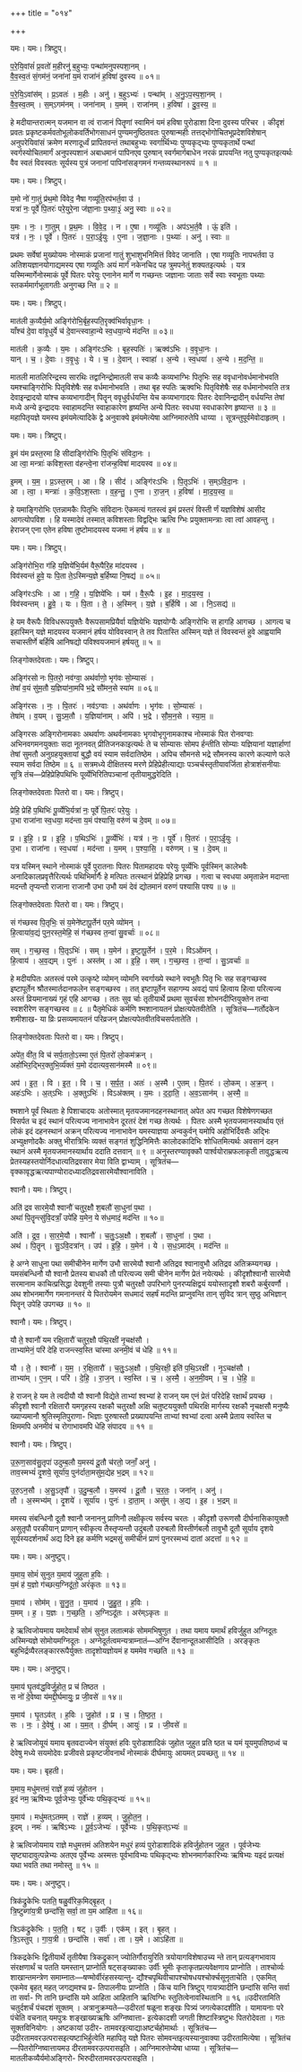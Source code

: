 +++
title = "०१४"

+++


यमः। यमः। त्रिष्टुप्।

प॒रे॒यि॒वांसं॑ प्र॒वतो॑ म॒हीरनु॑ ब॒हुभ्यः॒ पन्था॑मनुपस्पशा॒नम् ।  
वै॒व॒स्व॒तं सं॒गम॑नं॒ जना॑नां य॒मं राजा॑नं ह॒विषा॑ दुवस्य ॥ ०१॥

प॒रे॒यि॒ऽवांस॑म् । प्र॒ऽवतः॑ । म॒हीः । अनु॑ । ब॒हुऽभ्यः॑ । पन्था॑म् । अ॒नु॒ऽप॒स्प॒शा॒नम् ।  
वै॒व॒स्व॒तम् । स॒म्ऽगम॑नम् । जना॑नाम् । य॒मम् । राजा॑नम् । ह॒विषा॑ । दु॒व॒स्य॒ ॥

हे मदीयान्तरात्मन् यजमान वा त्वं राजानं पितॄणां स्वामिनं यमं हविषा पुरोडाशा दिना दुवस्य परिचर । कीदृशं प्रवतः प्रकृष्टकर्मवतोभूलोकवर्तिभोगसाधनं पुण्यमनुष्ठितवतः पुरुषान्महीः तत्तद्भोगोचितभूप्रदेशविशेषान् अनुपरेयिवांसं क्रमेण मरणादूर्ध्वं प्रापितवन्तं तथाबहुभ्यः स्वर्गार्थिभ्यः पुण्यकृद्भ्यः पुण्यकृतार्थे पन्थां स्वर्गस्योचितमार्गं अनुपस्पशानं अबाधमानं पापिनएव पुरुषान् स्वर्गमार्गबाधेन नरकं प्रापयन्ति नतु पुण्यकृतइत्यर्थः वैव स्वतं विवस्वतः सूर्यस्य पुत्रं जनानां पापिनांसङ्गमनं गन्तव्यस्थानरूपं ॥ १ ॥

यमः। यमः। त्रिष्टुप्।

य॒मो नो॑ गा॒तुं प्र॑थ॒मो वि॑वेद॒ नैषा गव्यू॑ति॒रप॑भर्त॒वा उ॑ ।  
यत्रा॑ नः॒ पूर्वे॑ पि॒तरः॑ परे॒युरे॒ना ज॑ज्ञा॒नाः प॒थ्या॒३॒॑ अनु॒ स्वाः ॥ ०२॥

य॒मः । नः॒ । गा॒तुम् । प्र॒थ॒मः । वि॒वे॒द॒ । न । ए॒षा । गव्यू॑तिः । अप॑ऽभ॒र्त॒वै । ऊं॒ इति॑ ।  
यत्र॑ । नः॒ । पूर्वे॑ । पि॒तरः॑ । प॒रा॒ऽई॒युः । ए॒ना । ज॒ज्ञा॒नाः । प॒थ्याः॑ । अनु॑ । स्वाः ॥

प्रथमः सर्वेषां मुख्योयमः नोस्माकं प्रजानां गातुं शुभाशुभनिमित्तं विवेद जानाति । एषा गव्यूतिः नापभर्तवा उ अतिशयज्ञानयोगाद्यमस्य एषा गव्यूतिः अयं मार्गं नकेनचिद पह त्रुमपनेतुं शक्यतइत्यर्थः । यत्र यस्मिन्मार्गेनोस्माकं पूर्वे पितरः परेयुः एनानेन मार्गे ण गच्छन्तः जज्ञानाः जाताः सर्वे स्वाः स्वभूताः पथ्याः स्तकर्ममार्गभूतागतीः अनुगच्छ न्ति ॥ २ ॥

यमः। यमः। त्रिष्टुप्।

मात॑ली क॒व्यैर्य॒मो अङ्गि॑रोभि॒र्बृह॒स्पति॒रृक्व॑भिर्वावृधा॒नः ।  
याँश्च॑ दे॒वा वा॑वृ॒धुर्ये च॑ दे॒वान्त्स्वाहा॒न्ये स्व॒धया॒न्ये म॑दन्ति ॥ ०३॥

मात॑ली । क॒व्यैः । य॒मः । अङ्गि॑रःऽभिः । बृह॒स्पतिः॑ । ऋक्व॑ऽभिः । व॒वृ॒धा॒नः ।  
यान् । च॒ । दे॒वाः । व॒वृ॒धुः । ये । च॒ । दे॒वान् । स्वाहा॑ । अ॒न्ये । स्व॒धया॑ । अ॒न्ये । म॒द॒न्ति॒ ॥

मातली मातलिरिन्द्रस्य सारथिः तद्वानिन्द्रोमातली सच कव्यैः कव्यभाग्भिः पितृभिः सह ववृधानोवर्धमानोभवति यमश्चाङ्गिरोभिः पितृविशेषैः सह वर्धमानोभवति । तथा बृह स्पतिः ऋक्वभिः पितृविशेषैः सह वर्धमानोभवति तत्र देवाइन्द्रादयो यांश्च कव्यभागादीन् पितॄन् ववृधुर्वर्धयन्ति येच कव्यभागादयः पितरः देवानिन्द्रादीन् वर्धयन्ति तेषां मध्ये अन्ये इन्द्रादयः स्वाहामदन्ति स्वाहाकारेण हृष्यन्ति अन्ये पितरः स्वधया स्वधाकारेण हृष्यान्त ॥ ३ ॥ महापितृयज्ञे यमस्य इमंयमेत्यादिके द्वे अनुवाक्ये इमंयमेत्येषा आग्निमारुतेपि धाय्या । सूत्रन्तुपूर्वमेवोदाहृतम् ।

यमः। यमः। त्रिष्टुप्।

इ॒मं य॑म प्रस्त॒रमा हि सीदाङ्गि॑रोभिः पि॒तृभिः॑ संविदा॒नः ।  
आ त्वा॒ मन्त्राः॑ कविश॒स्ता व॑हन्त्वे॒ना रा॑जन्ह॒विषा॑ मादयस्व ॥ ०४॥

इ॒मम् । य॒म॒ । प्र॒ऽस्त॒रम् । आ । हि । सीद॑ । अङ्गि॑रःऽभिः । पि॒तृऽभिः॑ । स॒म्ऽवि॒दा॒नः ।  
आ । त्वा॒ । मन्त्राः॑ । क॒वि॒ऽश॒स्ताः । व॒ह॒न्तु॒ । ए॒ना । रा॒ज॒न् । ह॒विषा॑ । मा॒द॒य॒स्व॒ ॥

हे यमाङ्गिरोभिः एतन्नामकैः पितृभिः संविदानः ऎकमत्यं गतस्त्वं इमं प्रस्तरं विस्ती र्णं यज्ञविशेषं आसीद आगत्योपविश । हि यस्मादेवं तस्मात् कविशस्ताः विद्वद्भिः ऋत्वि ग्भिः प्रयुक्तामन्त्राः त्वा त्वां आवहन्तु । हेराजन् एना एतेन हविषा तुष्टोमादयस्व यजमा नं हर्षय ॥ ४ ॥

यमः। यमः। त्रिष्टुप्।

अङ्गि॑रोभि॒रा ग॑हि य॒ज्ञिये॑भि॒र्यम॑ वैरू॒पैरि॒ह मा॑दयस्व ।  
विव॑स्वन्तं हुवे॒ यः पि॒ता ते॒ऽस्मिन्य॒ज्ञे ब॒र्हिष्या नि॒षद्य॑ ॥ ०५॥

अङ्गि॑रःऽभिः । आ । ग॒हि॒ । य॒ज्ञिये॑भिः । यम॑ । वै॒रू॒पैः । इ॒ह । मा॒द॒य॒स्व॒ ।  
विव॑स्वन्तम् । हु॒वे॒ । यः । पि॒ता । ते॒ । अ॒स्मिन् । य॒ज्ञे । ब॒र्हिषि॑ । आ । नि॒ऽसद्य॑ ॥

हे यम वैरूपैः विविधरूपयुक्तैः वैरूपसामप्रियैर्वा यज्ञियेभिः यज्ञयोग्यैः अङ्गिरोभिः स हागहि आगच्छ । आगत्य च इहास्मिन् यज्ञे मादयस्व यजमानं हर्षय योविवस्वान् ते तव पितास्ति अस्मिन् यज्ञे तं विवस्वन्तं हुवे आह्वयामि सचास्तीर्णे बर्हिषि आनिषद्यो पविश्वयजमानं हर्षयतु ॥ ५ ॥

लिङ्गोक्तदेवताः। यमः। त्रिष्टुप्।

अङ्गि॑रसो नः पि॒तरो॒ नव॑ग्वा॒ अथ॑र्वाणो॒ भृग॑वः सो॒म्यासः॑ ।  
तेषां॑ व॒यं सु॑म॒तौ य॒ज्ञिया॑ना॒मपि॑ भ॒द्रे सौ॑मन॒से स्या॑म ॥ ०६॥

अङ्गि॑रसः । नः॒ । पि॒तरः॑ । नव॑ऽग्वाः । अथ॑र्वाणः । भृग॑वः । सो॒म्यासः॑ ।  
तेषा॑म् । व॒यम् । सु॒ऽम॒तौ । य॒ज्ञिया॑नाम् । अपि॑ । भ॒द्रे । सौ॒म॒न॒से । स्या॒म॒ ॥

अङ्गिरसः अङ्गिरोनामकाः अथर्वाणः अथर्वनामकाः भृगवोभृगुनामकाश्च नोस्माकं पित रोनवग्वाः अभिनवगमनयुक्ताः सदा नूतनवत् प्रीतिजनकाइत्यर्थः ते च सोम्यासः सोमप र्हन्तीति सोम्याः यज्ञियानां यज्ञार्हाणां तेषां सुमतौ अनुग्रहयुक्तायां बुद्धौ वयं स्याम सर्वदातिष्ठेम । अपिच सौमनसे भद्रे सौमनस्य कारणे कल्याणे फले स्याम सर्वदा तिष्ठेम ॥ ६ ॥ सत्रमध्ये दीक्षितस्य मरणे प्रेहिप्रेहीत्याद्याः पञ्चर्चस्तृतीयावर्जिता होत्राशंसनीयाः सूत्रि तंच—प्रेहिप्रेहिपथिभिः पूर्व्येभिरितिपञ्चानां तृतीयामुद्धरेदिति ।

लिङ्गोक्तदेवताः पितरो वा। यमः। त्रिष्टुप्।

प्रेहि॒ प्रेहि॑ प॒थिभिः॑ पू॒र्व्येभि॒र्यत्रा॑ नः॒ पूर्वे॑ पि॒तरः॑ परे॒युः ।  
उ॒भा राजा॑ना स्व॒धया॒ मद॑न्ता य॒मं प॑श्यासि॒ वरु॑णं च दे॒वम् ॥ ०७॥

प्र । इ॒हि॒ । प्र । इ॒हि॒ । प॒थिऽभिः॑ । पू॒र्व्येभिः॑ । यत्र॑ । नः॒ । पूर्वे॑ । पि॒तरः॑ । प॒रा॒ऽई॒युः ।  
उ॒भा । राजा॑ना । स्व॒धया॑ । मद॑न्ता । य॒मम् । प॒श्या॒सि॒ । वरु॑णम् । च॒ । दे॒वम् ॥

यत्र यस्मिन् स्थाने नोस्माकं पूर्वे पुरातनाः पितरः पितामहादयः परेयुः पूर्व्येभिः पूर्वस्मिन् कालेभवैः अनादिकालप्रवृत्तैरित्यर्थः पथिभिर्मार्गैः हे मत्पितः तत्स्थानं प्रेहिप्रेहि प्रगच्छ । गत्वा च स्वधया अमृतान्नेन मदान्ता मदन्तौ तृप्यन्तौ राजाना राजानौ उभा उभौ यमं देवं द्योतमानं वरुणं पश्यासि पश्य ॥ ७ ॥

लिङ्गोक्तदेवताः पितरो वा। यमः। त्रिष्टुप्।

सं ग॑च्छस्व पि॒तृभिः॒ सं य॒मेने॑ष्टापू॒र्तेन॑ पर॒मे व्यो॑मन् ।  
हि॒त्वाया॑व॒द्यं पुन॒रस्त॒मेहि॒ सं ग॑च्छस्व त॒न्वा॑ सु॒वर्चाः॑ ॥ ०८॥

सम् । ग॒च्छ॒स्व॒ । पि॒तृऽभिः॑ । सम् । य॒मेन॑ । इ॒ष्टा॒पू॒र्तेन॑ । प॒र॒मे । विऽओ॑मन् ।  
हि॒त्वाय॑ । अ॒व॒द्यम् । पुनः॑ । अस्त॑म् । आ । इ॒हि॒ । सम् । ग॒च्छ॒स्व॒ । त॒न्वा॑ । सु॒ऽवर्चाः॑ ॥

हे मदीयपितः अतस्त्वं परमे उत्कृष्टे व्योमन् व्योमनि स्वर्गाख्ये स्थाने स्वभूतैः पितृ भिः सह सङ्गच्छस्व इष्टापूर्तेन श्रौतस्मार्तदानफलेन सङ्गच्छस्व । तत् इष्टापूर्तेन सहागम्य अवद्यं पापं हित्वाय हित्वा परित्यज्य अस्तं व्रियमानाख्यं गृहं एहि आगच्छ । ततः सुव र्चाः तृतीयार्थे प्रथमा सुवर्चसा शोभनदीप्तियुक्तेन तन्वा स्वशरीरेण सङ्गच्छस्व ॥ ८ ॥ पैतृमेधिकं कर्मणि श्मशानायतनं प्रोक्षत्यपेतवीतेति । सूत्रितंच—गर्तोदकेन शमीशाख- या व्रिः प्रसव्यमायतनं परिव्रजन् प्रोक्षत्यपेतवीतविचसर्पतातेति ।

लिङ्गोक्तदेवताः पितरो वा। यमः। त्रिष्टुप्।

अपे॑त॒ वी॑त॒ वि च॑ सर्प॒तातो॒ऽस्मा ए॒तं पि॒तरो॑ लो॒कम॑क्रन् ।  
अहो॑भिर॒द्भिर॒क्तुभि॒र्व्य॑क्तं य॒मो द॑दात्यव॒सान॑मस्मै ॥ ०९॥

अप॑ । इ॒त॒ । वि । इ॒त॒ । वि । च॒ । स॒र्प॒त॒ । अतः॑ । अ॒स्मै । ए॒तम् । पि॒तरः॑ । लो॒कम् । अ॒क्र॒न् ।  
अहः॑ऽभिः । अ॒त्ऽभिः । अ॒क्तुऽभिः॑ । विऽअ॑क्तम् । य॒मः । द॒दा॒ति॒ । अ॒व॒ऽसान॑म् । अ॒स्मै॒ ॥

श्मशाने पूर्वं स्थिताः हे पिशाचादयः अतोस्मात् मृतयजमानदहनस्थानात् अपेत अप गच्छत विशेषेणगच्छत विसर्पत च इदं स्थानं परित्यज्य नानाभावेन दूरतरं देशं गच्छ तेत्यर्थः । पितरः अस्मै भृतयजमानस्यार्थाय एतं लोकं इदं दहनस्थानं अक्रन् परित्यज्य नानाभावेन यमस्याज्ञया अन्वकुर्वन् यमोपि अहोभिर्दिवसैः अद्भिः अभ्युक्षणोदकैः अक्तु भीरात्रिभिः व्यक्तं सङ्गतं शुद्धिनिमित्तैः कालोदकादिभिः शोधितमित्यर्थः अवसानं दहन स्थानं अस्मै मृतयजमानस्यार्थाय ददाति दत्तवान् ॥ ९ ॥ अनुस्तरण्यावृक्कौ पार्श्वयोराम्रफलाकृती तावुद्धऋत्य प्रेतस्यहस्तयोर्निदधात्यतिद्रवसार मेया विति द्वाभ्याम् । सूत्रितंच—वृक्कावृद्धऋत्यपाण्योरादध्यादतिद्रवसारमेयौश्वानाविति ।

श्वानौ। यमः। त्रिष्टुप्।

अति॑ द्रव सारमे॒यौ श्वानौ॑ चतुर॒क्षौ श॒बलौ॑ सा॒धुना॑ प॒था ।  
अथा॑ पि॒तॄन्त्सु॑वि॒दत्राँ॒ उपे॑हि य॒मेन॒ ये स॑ध॒मादं॒ मद॑न्ति ॥ १०॥

अति॑ । द्र॒व॒ । सा॒र॒मे॒यौ । श्वानौ॑ । च॒तुः॒ऽअ॒क्षौ । श॒बलौ॑ । सा॒धुना॑ । प॒था ।  
अथ॑ । पि॒तॄन् । सु॒ऽवि॒दत्रा॑न् । उप॑ । इ॒हि॒ । य॒मेन॑ । ये । स॒ध॒ऽमाद॑म् । मद॑न्ति ॥

हे अग्ने साधुना पथा समीचीनेन मार्गेण उभौ सारमेयौ श्वानौ अतिद्रव श्वानावुभौ अतिद्रव अतिक्रम्यगच्छ । यमसंबन्धिनौ यौ श्वानौ प्रेतस्य बाधकौ तौ परित्यज्य समी चीनेन मार्गेण प्रेतं नयेत्यर्थः । कीदृशौश्वानौ सारमेयौ सरमानाम काचित्प्रसिद्धा देवशुनी तस्याः पुत्रौ चतुरक्षौ उपरिभागे पुनरप्यक्षिद्वयं ययोस्तादृशौ शबरौ कर्बुरवर्णौ । अथ शोभनमार्गेण गमनानन्तरं ये पितरोयमेन सधमादं सहर्षं मदन्ति प्राप्नुवन्ति तान् सुविद त्रान् सुष्ठु अभिज्ञान् पितॄन् उपेहि उपगच्छ ॥ १० ॥

श्वानौ। यमः। त्रिष्टुप्।

यौ ते॒ श्वानौ॑ यम रक्षि॒तारौ॑ चतुर॒क्षौ प॑थि॒रक्षी॑ नृ॒चक्ष॑सौ ।  
ताभ्या॑मेनं॒ परि॑ देहि राजन्त्स्व॒स्ति चा॑स्मा अनमी॒वं च॑ धेहि ॥ ११॥

यौ । ते॒ । श्वानौ॑ । य॒म॒ । र॒क्षि॒तारौ॑ । च॒तुः॒ऽअ॒क्षौ । प॒थि॒रक्षी॒ इति॑ प॒थि॒ऽरक्षी॑ । नृ॒ऽचक्ष॑सौ ।  
ताभ्या॑म् । ए॒न॒म् । परि॑ । दे॒हि॒ । रा॒ज॒न् । स्व॒स्ति । च॒ । अ॒स्मै॒ । अ॒न॒मी॒वम् । च॒ । धे॒हि॒ ॥

हे राजन् हे यम ते त्वदीयौ यौ श्वानौ विद्येते ताभ्यां श्वभ्यां हे राजन् यम एनं प्रेतं परिदेहि रक्षार्थं प्रयच्छ । कीदृशौ श्वानौ रक्षितारौ यमगृहस्य रक्षकौ चतुरक्षौ अक्षि चतुष्टययुक्तौ पथिरक्षि मार्गस्य रक्षकौ नृचक्षसौ मनुष्यैः ख्याप्यमानौ श्रुतिस्मृतिपुराणा- भिज्ञाः पुरुषास्तौ प्रख्यापयन्ति ताभ्यां श्वभ्यां दत्वा अस्मै प्रेताय स्वस्ति च क्षिममपि अनमीवं च रोगाभावमपि धेहि संपादय ॥ ११ ॥

श्वानौ। यमः। त्रिष्टुप्।

उ॒रू॒ण॒साव॑सु॒तृपा॑ उदुम्ब॒लौ य॒मस्य॑ दू॒तौ च॑रतो॒ जनाँ॒ अनु॑ ।  
ताव॒स्मभ्यं॑ दृ॒शये॒ सूर्या॑य॒ पुन॑र्दाता॒मसु॑म॒द्येह भ॒द्रम् ॥ १२॥

उ॒रु॒ऽन॒सौ । अ॒सु॒ऽतृपौ॑ । उ॒दु॒म्ब॒लौ । य॒मस्य॑ । दू॒तौ । च॒र॒तः॒ । जना॑न् । अनु॑ ।  
तौ । अ॒स्मभ्य॑म् । दृ॒शये॑ । सूर्या॑य । पुनः॑ । दा॒ता॒म् । असु॑म् । अ॒द्य । इ॒ह । भ॒द्रम् ॥

ममस्य संबन्धिनौ दूतौ श्वानौ जनाननु प्राणिनौ लक्षीकृत्य सर्वस्य चरतः । कीदृशौ उरूणसौ दीर्घनासिकायुक्तौ असुतृपौ परकीयान् प्राणान् स्वीकृत्य तैस्तृप्यन्तौ उदुंबलौ उरुबलौ विस्तीर्णबलौ तावुभौ दूतौ सूर्याय दृशये सूर्यस्यदर्शनार्थं अद्य दिने इह कर्मणि भद्रमसुं समीचीनं प्राणं पुनरस्मभ्यं दातां अदत्तां ॥ १२ ॥

यमः। यमः। अनुष्टुप्।

य॒माय॒ सोमं॑ सुनुत य॒माय॑ जुहुता ह॒विः ।  
य॒मं ह॑ य॒ज्ञो ग॑च्छत्य॒ग्निदू॑तो॒ अरं॑कृतः ॥ १३॥

य॒माय॑ । सोम॑म् । सु॒नु॒त॒ । य॒माय॑ । जु॒हु॒त॒ । ह॒विः ।  
य॒मम् । ह॒ । य॒ज्ञः । ग॒च्छ॒ति॒ । अ॒ग्निऽदू॑तः । अर॑म्ऽकृतः ॥

हे ऋत्विजोयमाय यमदेवार्थं सोमं सुनुत लतात्मकं सोममभिषुणुत । तथा यमाय यमार्थं हविर्जुहुत अग्निदूतः अस्मिन्यज्ञे सोमोयमग्निदूतः । अग्नेदूर्तत्वमन्यत्राम्नातं—अग्नि र्देवानान्दूतआसीदिति । अरङ्कृतः बहुभिर्द्रव्यैरलङ्काररूपैर्युक्तः तादृशोयज्ञोयमं ह यममेव गच्छति ॥ १३ ॥

यमः। यमः। अनुष्टुप्।

य॒माय॑ घृ॒तव॑द्ध॒विर्जु॒होत॒ प्र च॑ तिष्ठत ।  
स नो॑ दे॒वेष्वा य॑मद्दी॒र्घमायुः॒ प्र जी॒वसे॑ ॥ १४॥

य॒माय॑ । घृ॒तऽव॑त् । ह॒विः । जु॒होत॑ । प्र । च॒ । ति॒ष्ठ॒त॒ ।  
सः । नः॒ । दे॒वेषु॑ । आ । य॒म॒त् । दी॒र्घम् । आयुः॑ । प्र । जी॒वसे॑ ॥

हे ऋत्विजोयूयं यमाय बृतवदाज्येन संयुक्तं हविः पुरोडाशादिकं जुहोत जुहुत प्रति ष्ठत च यमं यूयमुपतिष्ठध्वं च देवेषु मध्ये सयमोदेवः प्रजीवसे प्रकृष्टजीवनार्थं नोस्माकं दीर्घमायुः आयमत् प्रयच्छतु ॥ १४ ॥

यमः। यमः। बृहती।

य॒माय॒ मधु॑मत्तमं॒ राज्ञे॑ ह॒व्यं जु॑होतन ।  
इ॒दं नम॒ ऋषि॑भ्यः पूर्व॒जेभ्यः॒ पूर्वे॑भ्यः पथि॒कृद्भ्यः॑ ॥ १५॥

य॒माय॑ । मधु॑मत्ऽतमम् । राज्ञे॑ । ह॒व्यम् । जु॒हो॒त॒न॒ ।  
इ॒दम् । नमः॑ । ऋषि॑ऽभ्यः । पू॒र्व॒ऽजेभ्यः॑ । पूर्वे॑भ्यः । प॒थि॒कृत्ऽभ्यः॑ ॥

हे ऋत्विजोयमाय राज्ञे मधुमत्तमं अतिशयेन मधुरं हव्यं पुरोडाशादिकं हविर्जुहोतन जुहुत । पूर्वजेभ्यः सृष्ट्यादावुत्पन्नेभ्यः अतएव पूर्वेभ्यः अस्मत्तः पूर्वभाविभ्यः पथिकृद्भ्यः शोभनमार्गकारिभ्यः ऋषिभ्यः यइदं प्रत्यक्षं यथा भवति तथा नमोस्तु ॥ १५ ॥

यमः। यमः। अनुष्टुप्।

त्रिक॑द्रुकेभिः पतति॒ षळु॒र्वीरेक॒मिद्बृ॒हत् ।  
त्रि॒ष्टुब्गा॑य॒त्री छन्दां॑सि॒ सर्वा॒ ता य॒म आहि॑ता ॥ १६॥

त्रिऽक॑द्रुकेभिः । प॒त॒ति॒ । षट् । उ॒र्वीः । एक॑म् । इत् । बृ॒हत् ।  
त्रि॒ऽस्तुप् । गा॒य॒त्री । छन्दां॑सि । सर्वा॑ । ता । य॒मे । आऽहि॑ता ॥

त्रिकद्रकेभिः द्वितीयार्थे तृतीयैषा त्रिकद्रुकान् ज्योतिर्गौरायुरिति त्रयोयागविशेषाउच्य न्ते तान् प्रत्यङ्गभावाय संरक्षणार्थं च पतति यमस्तान् प्राप्नोति षट्सङ्ख्याकाः उर्वीः भूमीः कृताकृतप्रत्यवेक्षणाय प्राप्नोति । ताश्चोर्व्यः शाखान्तमन्त्रेण समाम्नातः—षण्मोर्वीरंहसस्यान्तु- द्यौश्चपृथिवीचापश्चोषधयश्चोर्क्चसूनृताचेति । एकमित् एकमेव बृहत् महत् जगद्यमश्च प्र- तिपालनीयः प्राप्नोति । किंच यानि त्रिष्टुप् गायत्र्यादीनि छन्दांसि सन्ति सर्वा ता सर्वा- णि तानि छन्दांसि यमे आहिता आहितानि ऋत्विग्भिः स्तुतित्वेनावस्थितानि ॥ १६ ॥उदीरतामिति चतुर्दशर्चं पंचदशं सूक्तम् । अत्रानुक्रम्यते—उदीरतां षळूना शङ्खः पित्र्यं जगत्येकादशीति । यामायनाः परे पंचेति वचनात् यमपुत्रः शङ्खाख्यऋषिः अग्निष्वात्ता- इत्येकादशी जगती शिष्टास्त्रिष्टुभः पितरोदेवता । गतः सूक्तविनियोगः । अष्टकायां उदीर- तामवरइत्याद्याअष्टर्चहोमार्थाः । सूत्रितंच—उदीरतामवरउत्परासइत्यष्टाभिर्हुत्वेति महापितृ यज्ञे पितरः सोमवन्तइत्यस्यानुवाक्या उदीरतामित्येषा । सूत्रितंच—पितरोग्निष्वात्तायमउ दीरतामवरउत्परासइति । आग्निमारुतेप्येषा धाय्या । सूत्रितंच—मातलीकव्यैर्यमोअङ्गिरो- भिरुदीरतामवरउत्परासइति ।